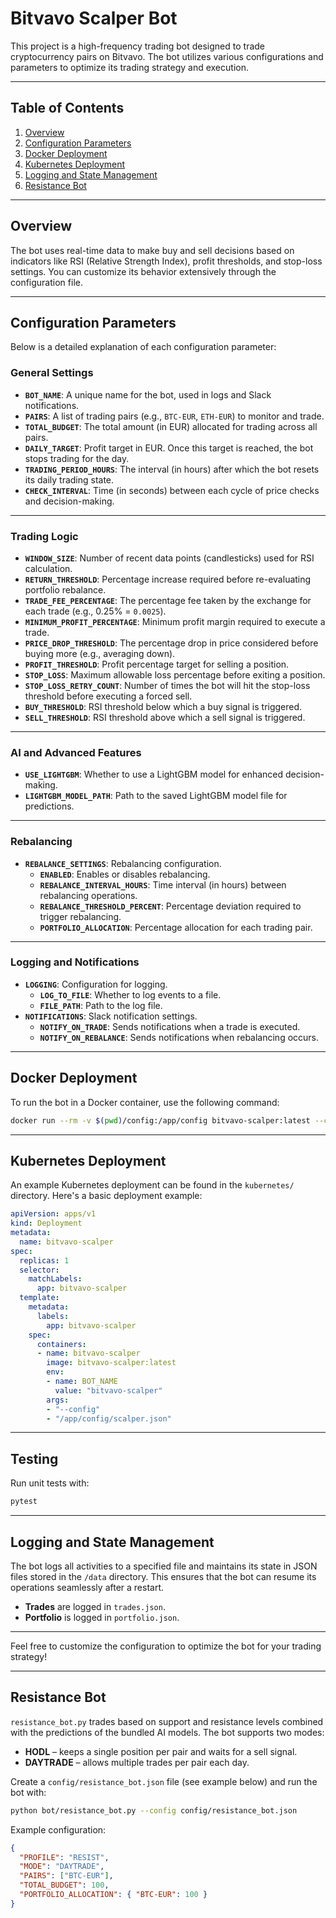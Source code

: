 
# Bitvavo Scalper Bot

This project is a high-frequency trading bot designed to trade cryptocurrency pairs on Bitvavo. 
The bot utilizes various configurations and parameters to optimize its trading strategy and execution.

---

## Table of Contents
1. [Overview](#overview)
2. [Configuration Parameters](#configuration-parameters)
3. [Docker Deployment](#docker-deployment)
4. [Kubernetes Deployment](#kubernetes-deployment)
5. [Logging and State Management](#logging-and-state-management)
6. [Resistance Bot](#resistance-bot)

---

## Overview

The bot uses real-time data to make buy and sell decisions based on indicators like RSI (Relative Strength Index), profit thresholds, and stop-loss settings. You can customize its behavior extensively through the configuration file.

---

## Configuration Parameters

Below is a detailed explanation of each configuration parameter:

### General Settings
- **`BOT_NAME`**: A unique name for the bot, used in logs and Slack notifications.
- **`PAIRS`**: A list of trading pairs (e.g., `BTC-EUR`, `ETH-EUR`) to monitor and trade.
- **`TOTAL_BUDGET`**: The total amount (in EUR) allocated for trading across all pairs.
- **`DAILY_TARGET`**: Profit target in EUR. Once this target is reached, the bot stops trading for the day.
- **`TRADING_PERIOD_HOURS`**: The interval (in hours) after which the bot resets its daily trading state.
- **`CHECK_INTERVAL`**: Time (in seconds) between each cycle of price checks and decision-making.

---

### Trading Logic
- **`WINDOW_SIZE`**: Number of recent data points (candlesticks) used for RSI calculation.
- **`RETURN_THRESHOLD`**: Percentage increase required before re-evaluating portfolio rebalance.
- **`TRADE_FEE_PERCENTAGE`**: The percentage fee taken by the exchange for each trade (e.g., 0.25% = `0.0025`).
- **`MINIMUM_PROFIT_PERCENTAGE`**: Minimum profit margin required to execute a trade.
- **`PRICE_DROP_THRESHOLD`**: The percentage drop in price considered before buying more (e.g., averaging down).
- **`PROFIT_THRESHOLD`**: Profit percentage target for selling a position.
- **`STOP_LOSS`**: Maximum allowable loss percentage before exiting a position.
- **`STOP_LOSS_RETRY_COUNT`**: Number of times the bot will hit the stop-loss threshold before executing a forced sell.
- **`BUY_THRESHOLD`**: RSI threshold below which a buy signal is triggered.
- **`SELL_THRESHOLD`**: RSI threshold above which a sell signal is triggered.

---

### AI and Advanced Features
- **`USE_LIGHTGBM`**: Whether to use a LightGBM model for enhanced decision-making.
- **`LIGHTGBM_MODEL_PATH`**: Path to the saved LightGBM model file for predictions.

---

### Rebalancing
- **`REBALANCE_SETTINGS`**: Rebalancing configuration.
  - **`ENABLED`**: Enables or disables rebalancing.
  - **`REBALANCE_INTERVAL_HOURS`**: Time interval (in hours) between rebalancing operations.
  - **`REBALANCE_THRESHOLD_PERCENT`**: Percentage deviation required to trigger rebalancing.
  - **`PORTFOLIO_ALLOCATION`**: Percentage allocation for each trading pair.

---

### Logging and Notifications
- **`LOGGING`**: Configuration for logging.
  - **`LOG_TO_FILE`**: Whether to log events to a file.
  - **`FILE_PATH`**: Path to the log file.
- **`NOTIFICATIONS`**: Slack notification settings.
  - **`NOTIFY_ON_TRADE`**: Sends notifications when a trade is executed.
  - **`NOTIFY_ON_REBALANCE`**: Sends notifications when rebalancing occurs.

---

## Docker Deployment

To run the bot in a Docker container, use the following command:
```bash
docker run --rm -v $(pwd)/config:/app/config bitvavo-scalper:latest --config /app/config/scalper.json
```

---

## Kubernetes Deployment

An example Kubernetes deployment can be found in the `kubernetes/` directory. Here's a basic deployment example:

```yaml
apiVersion: apps/v1
kind: Deployment
metadata:
  name: bitvavo-scalper
spec:
  replicas: 1
  selector:
    matchLabels:
      app: bitvavo-scalper
  template:
    metadata:
      labels:
        app: bitvavo-scalper
    spec:
      containers:
      - name: bitvavo-scalper
        image: bitvavo-scalper:latest
        env:
        - name: BOT_NAME
          value: "bitvavo-scalper"
        args:
        - "--config"
        - "/app/config/scalper.json"
```

---

## Testing
Run unit tests with:

```bash
pytest
```

---

## Logging and State Management

The bot logs all activities to a specified file and maintains its state in JSON files stored in the `/data` directory. This ensures that the bot can resume its operations seamlessly after a restart.

- **Trades** are logged in `trades.json`.
- **Portfolio** is logged in `portfolio.json`.

---

Feel free to customize the configuration to optimize the bot for your trading strategy!

---

## Resistance Bot

`resistance_bot.py` trades based on support and resistance levels combined with
the predictions of the bundled AI models. The bot supports two modes:

- **HODL** – keeps a single position per pair and waits for a sell signal.
- **DAYTRADE** – allows multiple trades per pair each day.

Create a `config/resistance_bot.json` file (see example below) and
run the bot with:

```bash
python bot/resistance_bot.py --config config/resistance_bot.json
```

Example configuration:

```json
{
  "PROFILE": "RESIST",
  "MODE": "DAYTRADE",
  "PAIRS": ["BTC-EUR"],
  "TOTAL_BUDGET": 100,
  "PORTFOLIO_ALLOCATION": { "BTC-EUR": 100 }
}
```
